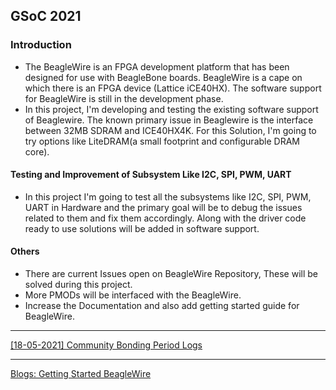 ## GSoC 2021

### Introduction

- The BeagleWire is an FPGA development platform that has been designed for use with BeagleBone boards. BeagleWire is a cape on which there is an FPGA device (Lattice iCE40HX). The software support for BeagleWire is still in the development phase.
- In this project, I'm developing and testing the existing software support of Beaglewire. The known primary issue in Beaglewire is the interface between 32MB SDRAM and ICE40HX4K. For this Solution, I'm going to try options like LiteDRAM(a small footprint and configurable DRAM core).

#### Testing and Improvement of Subsystem Like I2C, SPI, PWM, UART

- In this project I'm going to test all the subsystems like I2C, SPI, PWM, UART in Hardware and the primary goal will be to debug the issues related to them and fix them accordingly. Along with the driver code ready to use solutions will be added in software support.

#### Others

- There are current Issues open on BeagleWire Repository, These will be solved during this project.
- More PMODs will be interfaced with the BeagleWire.
- Increase the Documentation and also add getting started guide for BeagleWire.

---

[ [18-05-2021] Community Bonding Period Logs](Logs/week_0.1.md)

---

[Blogs: Getting Started BeagleWire](Blogs/Linux_Kernel_for_FPGA.md)
